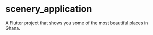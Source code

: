 # scenery_application

A Flutter project that shows you some of the most beautiful places in Ghana.
